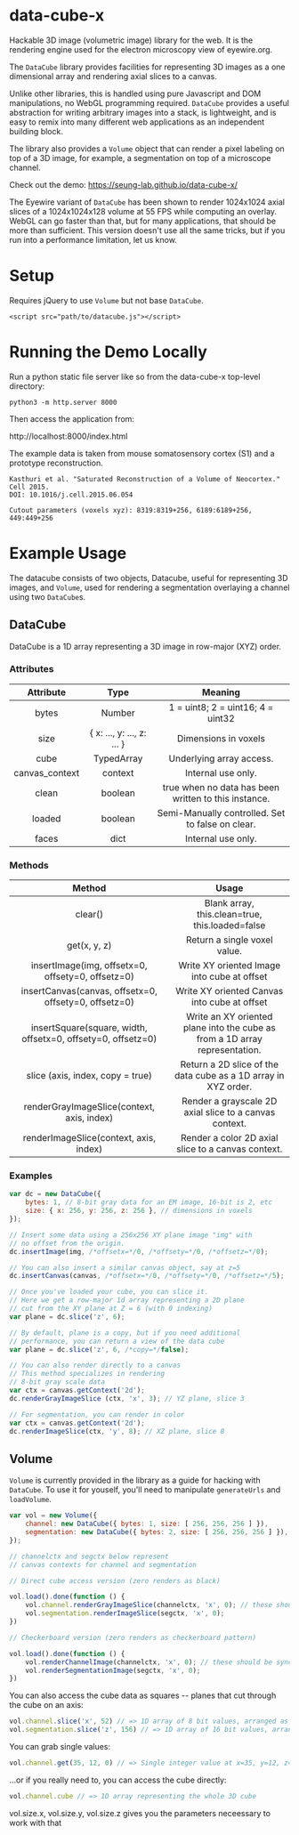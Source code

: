 # data-cube-x
Hackable 3D image (volumetric image) library for the web. It is the 
rendering engine used for the electron microscopy view of eyewire.org. 

The `DataCube` library provides facilities for representing 3D images
as a one dimensional array and rendering axial slices to a canvas. 

Unlike other libraries, this is handled using pure Javascript and DOM
manipulations, no WebGL programming required. `DataCube` provides a useful 
abstraction for writing arbitrary images into a stack, is lightweight, and 
is easy to remix into many different web applications as an independent 
building block. 

The library also provides a `Volume` object that can render a pixel labeling 
on top of a 3D image, for example, a segmentation on top of a microscope channel.

Check out the demo: https://seung-lab.github.io/data-cube-x/ 

The Eyewire variant of `DataCube` has been shown to render 1024x1024 axial
slices of a 1024x1024x128 volume at 55 FPS while computing an overlay. WebGL
can go faster than that, but for many applications, that should be more than
sufficient. This version doesn't use all the same tricks, but if you run into
a performance limitation, let us know.

# Setup

Requires jQuery to use `Volume` but not base `DataCube`.

```
<script src="path/to/datacube.js"></script>
```

# Running the Demo Locally

Run a python static file server like so from the data-cube-x top-level directory:

`python3 -m http.server 8000`

Then access the application from:

http://localhost:8000/index.html

The example data is taken from mouse somatosensory cortex (S1) and a prototype reconstruction.

```
Kasthuri et al. "Saturated Reconstruction of a Volume of Neocortex." Cell 2015.
DOI: 10.1016/j.cell.2015.06.054

Cutout parameters (voxels xyz): 8319:8319+256, 6189:6189+256, 449:449+256
```

# Example Usage

The datacube consists of two objects, Datacube, useful for representing 3D images, and `Volume`, used for rendering a segmentation overlaying a channel using two `DataCube`s.

## DataCube

DataCube is a 1D array representing a 3D image in row-major (XYZ) order.

### Attributes

Attribute|Type|Meaning
:-----:|:-----:|:-----:
bytes|Number|1 = uint8; 2 = uint16; 4 = uint32
size| { x: ..., y: ..., z: ... }|Dimensions in voxels
cube|TypedArray|Underlying array access.
canvas\_context|context|Internal use only.
clean|boolean|true when no data has been written to this instance.
loaded|boolean|Semi-Manually controlled. Set to false on clear.
faces|dict|Internal use only.

### Methods

Method|Usage
:-----:|:-----:
clear()|Blank array, this.clean=true, this.loaded=false
get(x, y, z)|Return a single voxel value.
insertImage(img, offsetx=0, offsety=0, offsetz=0)|Write XY oriented Image into cube at offset
insertCanvas(canvas, offsetx=0, offsety=0, offsetz=0)|Write XY oriented Canvas into cube at offset
insertSquare(square, width, offsetx=0, offsety=0, offsetz=0)|Write an XY oriented plane into the cube as from a 1D array representation.
slice (axis, index, copy = true)|Return a 2D slice of the data cube as a 1D array in XYZ order.
renderGrayImageSlice(context, axis, index)|Render a grayscale 2D axial slice to a canvas context.
renderImageSlice(context, axis, index)|Render a color 2D axial slice to a canvas context.


### Examples

```javascript
var dc = new DataCube({
	bytes: 1, // 8-bit gray data for an EM image, 16-bit is 2, etc
	size: { x: 256, y: 256, z: 256 }, // dimensions in voxels
});

// Insert some data using a 256x256 XY plane image "img" with
// no offset from the origin.
dc.insertImage(img, /*offsetx=*/0, /*offsety=*/0, /*offsetz=*/0);

// You can also insert a similar canvas object, say at z=5
dc.insertCanvas(canvas, /*offsetx=*/0, /*offsety=*/0, /*offsetz=*/5);

// Once you've loaded your cube, you can slice it.
// Here we get a row-major 1d array representing a 2D plane
// cut from the XY plane at Z = 6 (with 0 indexing)
var plane = dc.slice('z', 6); 

// By default, plane is a copy, but if you need additional 
// performance, you can return a view of the data cube
var plane = dc.slice('z', 6, /*copy=*/false);

// You can also render directly to a canvas
// This method specializes in rendering 
// 8-bit gray scale data
var ctx = canvas.getContext('2d');
dc.renderGrayImageSlice (ctx, 'x', 3); // YZ plane, slice 3

// For segmentation, you can render in color
var ctx = canvas.getContext('2d');
dc.renderImageSlice(ctx, 'y', 8); // XZ plane, slice 8
```

## Volume

`Volume` is currently provided in the library as a guide for hacking with `DataCube`. To use it for youself, you'll need to manipulate `generateUrls` and `loadVolume`.

```javascript
var vol = new Volume({ 
	channel: new DataCube({ bytes: 1, size: [ 256, 256, 256 ] }), 
	segmentation: new DataCube({ bytes: 2, size: [ 256, 256, 256 ] }), 
});

// channelctx and segctx below represent 
// canvas contexts for channel and segmentation

// Direct cube access version (zero renders as black)

vol.load().done(function () {
	vol.channel.renderGrayImageSlice(channelctx, 'x', 0); // these should be synchronized
	vol.segmentation.renderImageSlice(segctx, 'x', 0); 
})

// Checkerboard version (zero renders as checkerboard pattern)

vol.load().done(function () {
	vol.renderChannelImage(channelctx, 'x', 0); // these should be synchronized
	vol.renderSegmentationImage(segctx, 'x', 0); 
})
```

You can also access the cube data as squares -- planes that cut through the cube on an axis:

```javascript
vol.channel.slice('x', 52) // => 1D array of 8 bit values, arranged as x,y,z
vol.segmentation.slice('z', 156) // => 1D array of 16 bit values, arranged as x,y,z
```
You can grab single values:

```javascript
vol.channel.get(35, 12, 0) // => Single integer value at x=35, y=12, z=0
```

...or if you really need to, you can access the cube directly:

```javascript
vol.channel.cube // => 1D array representing the whole 3D cube
```

vol.size.x, vol.size.y, vol.size.z gives you the parameters neceessary to work with that


